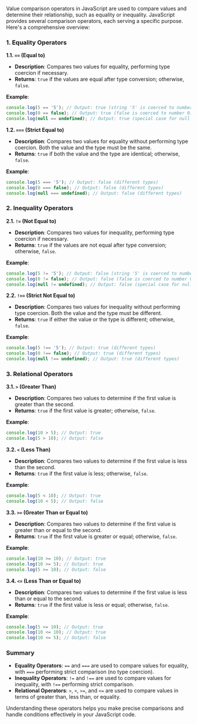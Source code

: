 Value comparison operators in JavaScript are used to compare values and determine their relationship, such as equality or inequality. JavaScript provides several comparison operators, each serving a specific purpose. Here's a comprehensive overview:

### 1. Equality Operators

**1.1. `==` (Equal to)**

- **Description**: Compares two values for equality, performing type coercion if necessary.
- **Returns**: `true` if the values are equal after type conversion; otherwise, `false`.

**Example**:
```javascript
console.log(5 == '5'); // Output: true (string '5' is coerced to number 5)
console.log(0 == false); // Output: true (false is coerced to number 0)
console.log(null == undefined); // Output: true (special case for null and undefined)
```

**1.2. `===` (Strict Equal to)**

- **Description**: Compares two values for equality without performing type coercion. Both the value and the type must be the same.
- **Returns**: `true` if both the value and the type are identical; otherwise, `false`.

**Example**:
```javascript
console.log(5 === '5'); // Output: false (different types)
console.log(0 === false); // Output: false (different types)
console.log(null === undefined); // Output: false (different types)
```

### 2. Inequality Operators

**2.1. `!=` (Not Equal to)**

- **Description**: Compares two values for inequality, performing type coercion if necessary.
- **Returns**: `true` if the values are not equal after type conversion; otherwise, `false`.

**Example**:
```javascript
console.log(5 != '5'); // Output: false (string '5' is coerced to number 5)
console.log(0 != false); // Output: false (false is coerced to number 0)
console.log(null != undefined); // Output: false (special case for null and undefined)
```

**2.2. `!==` (Strict Not Equal to)**

- **Description**: Compares two values for inequality without performing type coercion. Both the value and the type must be different.
- **Returns**: `true` if either the value or the type is different; otherwise, `false`.

**Example**:
```javascript
console.log(5 !== '5'); // Output: true (different types)
console.log(0 !== false); // Output: true (different types)
console.log(null !== undefined); // Output: true (different types)
```

### 3. Relational Operators

**3.1. `>` (Greater Than)**

- **Description**: Compares two values to determine if the first value is greater than the second.
- **Returns**: `true` if the first value is greater; otherwise, `false`.

**Example**:
```javascript
console.log(10 > 5); // Output: true
console.log(5 > 10); // Output: false
```

**3.2. `<` (Less Than)**

- **Description**: Compares two values to determine if the first value is less than the second.
- **Returns**: `true` if the first value is less; otherwise, `false`.

**Example**:
```javascript
console.log(5 < 10); // Output: true
console.log(10 < 5); // Output: false
```

**3.3. `>=` (Greater Than or Equal to)**

- **Description**: Compares two values to determine if the first value is greater than or equal to the second.
- **Returns**: `true` if the first value is greater or equal; otherwise, `false`.

**Example**:
```javascript
console.log(10 >= 10); // Output: true
console.log(10 >= 5); // Output: true
console.log(5 >= 10); // Output: false
```

**3.4. `<=` (Less Than or Equal to)**

- **Description**: Compares two values to determine if the first value is less than or equal to the second.
- **Returns**: `true` if the first value is less or equal; otherwise, `false`.

**Example**:
```javascript
console.log(5 <= 10); // Output: true
console.log(10 <= 10); // Output: true
console.log(10 <= 5); // Output: false
```

### Summary

- **Equality Operators**: `==` and `===` are used to compare values for equality, with `===` performing strict comparison (no type coercion).
- **Inequality Operators**: `!=` and `!==` are used to compare values for inequality, with `!==` performing strict comparison.
- **Relational Operators**: `>`, `<`, `>=`, and `<=` are used to compare values in terms of greater than, less than, or equality.

Understanding these operators helps you make precise comparisons and handle conditions effectively in your JavaScript code.
